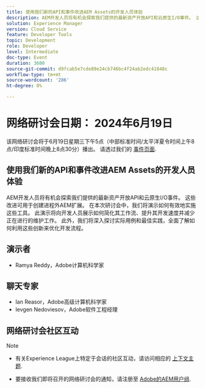 ```yaml
---
title: 使用我们新的API和事件改进AEM Assets的开发人员体验
description: AEM开发人员将有机会探索我们提供的最新资产开放API和云原生I/O事件。 这些改进可用于创建进程外AEM扩展。 在本次研讨会中，我们将演示如何有效地实施这些工具。 此演示将向开发人员展示如何简化其工作流、提升其开发速度并减少正在进行的维护工作。 此外，我们将深入探讨实际用例和最佳实践，全面了解如何利用这些创新来优化开发流程。
solution: Experience Manager
version: Cloud Service
feature: Developer Tools
topic: Development
role: Developer
level: Intermediate
doc-type: Event
duration: 3600
source-git-commit: d9fcab5e7cde89e24cb746bc4f24ab2edc41848c
workflow-type: tm+mt
source-wordcount: '286'
ht-degree: 0%

---
```


# 网络研讨会日期： 2024年6月19日

该网络研讨会将于6月19日星期三下午5点（中部标准时间/太平洋夏令时间上午8点/印度标准时间晚上8点30分）播出。
请透过我们的 [事件页面](https://adobe.ly/3wLRpdI).

## 使用我们新的API和事件改进AEM Assets的开发人员体验

AEM开发人员将有机会探索我们提供的最新资产开放API和云原生I/O事件。 这些改进可用于创建进程外AEM扩展。 在本次研讨会中，我们将演示如何有效地实施这些工具。 此演示将向开发人员展示如何简化其工作流、提升其开发速度并减少正在进行的维护工作。 此外，我们将深入探讨实际用例和最佳实践，全面了解如何利用这些创新来优化开发流程。

## 演示者

* Ramya Reddy，Adobe计算机科学家

## 聊天专家

* Ian Reasor，Adobe高级计算机科学家
* Ievgen Nedoviesov，Adobe软件工程经理

## 网络研讨会社区互动

>[!NOTE]
> 
>* 有关Experience League上特定于会话的社区互动，请访问相应的 [上下文主题](https://adobe.ly/3UQXwFO).
>
>* 要接收我们即将召开的网络研讨会的通知，请注册至 [Adobe的AEM用户组](https://aem-augs.adobe.com/).

